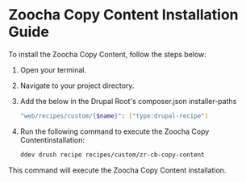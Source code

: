 # Zoocha Copy Content Installation Guide

To install the Zoocha Copy Content, follow the steps below:

1. Open your terminal.
2. Navigate to your project directory.
3. Add the below in the Drupal Root's composer.json installer-paths
    ```sh
    "web/recipes/custom/{$name}": ["type:drupal-recipe"]
    ```
4. Run the following command to execute the Zoocha Copy Contentinstallation:

    ```sh
    ddev drush recipe recipes/custom/zr-cb-copy-content
    ```

This command will execute the Zoocha Copy Content installation.
